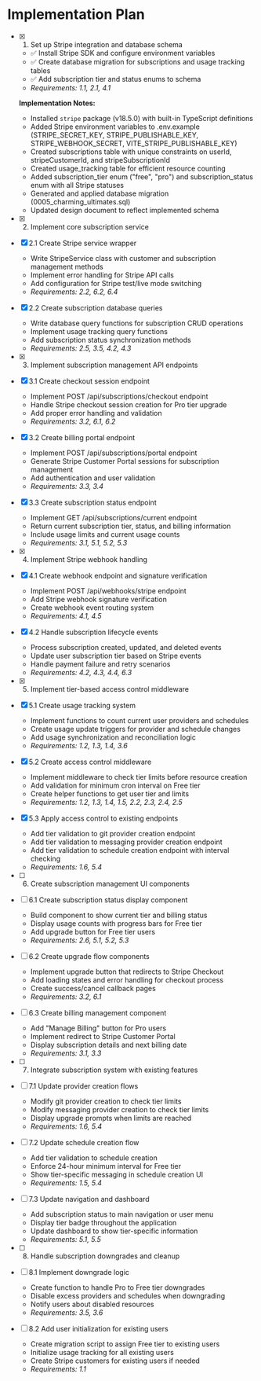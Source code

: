 # Implementation Plan

- [x] 1. Set up Stripe integration and database schema

  - ✅ Install Stripe SDK and configure environment variables
  - ✅ Create database migration for subscriptions and usage tracking tables
  - ✅ Add subscription tier and status enums to schema
  - _Requirements: 1.1, 2.1, 4.1_

  **Implementation Notes:**

  - Installed `stripe` package (v18.5.0) with built-in TypeScript definitions
  - Added Stripe environment variables to .env.example (STRIPE_SECRET_KEY, STRIPE_PUBLISHABLE_KEY, STRIPE_WEBHOOK_SECRET, VITE_STRIPE_PUBLISHABLE_KEY)
  - Created subscriptions table with unique constraints on userId, stripeCustomerId, and stripeSubscriptionId
  - Created usage_tracking table for efficient resource counting
  - Added subscription_tier enum ("free", "pro") and subscription_status enum with all Stripe statuses
  - Generated and applied database migration (0005_charming_ultimates.sql)
  - Updated design document to reflect implemented schema

- [x] 2. Implement core subscription service
- [x] 2.1 Create Stripe service wrapper

  - Write StripeService class with customer and subscription management methods
  - Implement error handling for Stripe API calls
  - Add configuration for Stripe test/live mode switching
  - _Requirements: 2.2, 6.2, 6.4_

- [x] 2.2 Create subscription database queries

  - Write database query functions for subscription CRUD operations
  - Implement usage tracking query functions
  - Add subscription status synchronization methods
  - _Requirements: 2.5, 3.5, 4.2, 4.3_

- [x] 3. Implement subscription management API endpoints
- [x] 3.1 Create checkout session endpoint

  - Implement POST /api/subscriptions/checkout endpoint
  - Handle Stripe checkout session creation for Pro tier upgrade
  - Add proper error handling and validation
  - _Requirements: 3.2, 6.1, 6.2_

- [x] 3.2 Create billing portal endpoint

  - Implement POST /api/subscriptions/portal endpoint
  - Generate Stripe Customer Portal sessions for subscription management
  - Add authentication and user validation
  - _Requirements: 3.3, 3.4_

- [x] 3.3 Create subscription status endpoint

  - Implement GET /api/subscriptions/current endpoint
  - Return current subscription tier, status, and billing information
  - Include usage limits and current usage counts
  - _Requirements: 3.1, 5.1, 5.2, 5.3_

- [x] 4. Implement Stripe webhook handling
- [x] 4.1 Create webhook endpoint and signature verification

  - Implement POST /api/webhooks/stripe endpoint
  - Add Stripe webhook signature verification
  - Create webhook event routing system
  - _Requirements: 4.1, 4.5_

- [x] 4.2 Handle subscription lifecycle events

  - Process subscription created, updated, and deleted events
  - Update user subscription tier based on Stripe events
  - Handle payment failure and retry scenarios
  - _Requirements: 4.2, 4.3, 4.4, 6.3_

- [x] 5. Implement tier-based access control middleware
- [x] 5.1 Create usage tracking system

  - Implement functions to count current user providers and schedules
  - Create usage update triggers for provider and schedule changes
  - Add usage synchronization and reconciliation logic
  - _Requirements: 1.2, 1.3, 1.4, 3.6_

- [x] 5.2 Create access control middleware

  - Implement middleware to check tier limits before resource creation
  - Add validation for minimum cron interval on Free tier
  - Create helper functions to get user tier and limits
  - _Requirements: 1.2, 1.3, 1.4, 1.5, 2.2, 2.3, 2.4, 2.5_

- [x] 5.3 Apply access control to existing endpoints

  - Add tier validation to git provider creation endpoint
  - Add tier validation to messaging provider creation endpoint
  - Add tier validation to schedule creation endpoint with interval checking
  - _Requirements: 1.6, 5.4_

- [ ] 6. Create subscription management UI components
- [ ] 6.1 Create subscription status display component

  - Build component to show current tier and billing status
  - Display usage counts with progress bars for Free tier
  - Add upgrade button for Free tier users
  - _Requirements: 2.6, 5.1, 5.2, 5.3_

- [ ] 6.2 Create upgrade flow components

  - Implement upgrade button that redirects to Stripe Checkout
  - Add loading states and error handling for checkout process
  - Create success/cancel callback pages
  - _Requirements: 3.2, 6.1_

- [ ] 6.3 Create billing management component

  - Add "Manage Billing" button for Pro users
  - Implement redirect to Stripe Customer Portal
  - Display subscription details and next billing date
  - _Requirements: 3.1, 3.3_

- [ ] 7. Integrate subscription system with existing features
- [ ] 7.1 Update provider creation flows

  - Modify git provider creation to check tier limits
  - Modify messaging provider creation to check tier limits
  - Display upgrade prompts when limits are reached
  - _Requirements: 1.6, 5.4_

- [ ] 7.2 Update schedule creation flow

  - Add tier validation to schedule creation
  - Enforce 24-hour minimum interval for Free tier
  - Show tier-specific messaging in schedule creation UI
  - _Requirements: 1.5, 5.4_

- [ ] 7.3 Update navigation and dashboard

  - Add subscription status to main navigation or user menu
  - Display tier badge throughout the application
  - Update dashboard to show tier-specific information
  - _Requirements: 5.1, 5.5_

- [ ] 8. Handle subscription downgrades and cleanup
- [ ] 8.1 Implement downgrade logic

  - Create function to handle Pro to Free tier downgrades
  - Disable excess providers and schedules when downgrading
  - Notify users about disabled resources
  - _Requirements: 3.5, 3.6_

- [ ] 8.2 Add user initialization for existing users
  - Create migration script to assign Free tier to existing users
  - Initialize usage tracking for all existing users
  - Create Stripe customers for existing users if needed
  - _Requirements: 1.1_
